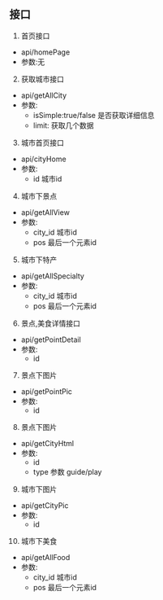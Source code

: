 ## 接口
1. 首页接口
* api/homePage
* 参数:无
2. 获取城市接口
* api/getAllCity
* 参数:
    * isSimple:true/false   是否获取详细信息
    * limit:  获取几个数据
3. 城市首页接口
* api/cityHome
* 参数:
    * id 城市id
4. 城市下景点
* api/getAllView
* 参数:
    * city_id 城市id
    * pos 最后一个元素id
5. 城市下特产
* api/getAllSpecialty
* 参数:
    * city_id 城市id
    * pos 最后一个元素id
6. 景点,美食详情接口
* api/getPointDetail
* 参数:
    * id
7. 景点下图片
* api/getPointPic
* 参数:
    * id
8. 景点下图片
* api/getCityHtml
* 参数:
    * id
    * type 参数 guide/play
9. 城市下图片
* api/getCityPic
* 参数:
    * id
10. 城市下美食
* api/getAllFood
* 参数:
    * city_id 城市id
    * pos 最后一个元素id